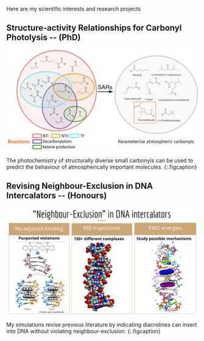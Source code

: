 Here are my scientific interests and research projects


## Structure-activity Relationships for Carbonyl Photolysis -- (PhD)
![Structure-activity relationships for carbonyls](/images/SARs_for_carbonyls.png)

The photochemistry of structurally diverse small carbonyls can be used to predict the behaviour of atmospherically important molecules. 
{:.figcaption}


## Revising Neighbour-Exclusion in DNA Intercalators -- (Honours)
![Neighbour exclusion](images/neighbour_exclusion.png)

My simulations revise previous literature by indicating diacridines can insert into DNA without violating neighbour-exclusion. 
{:.figcaption}

